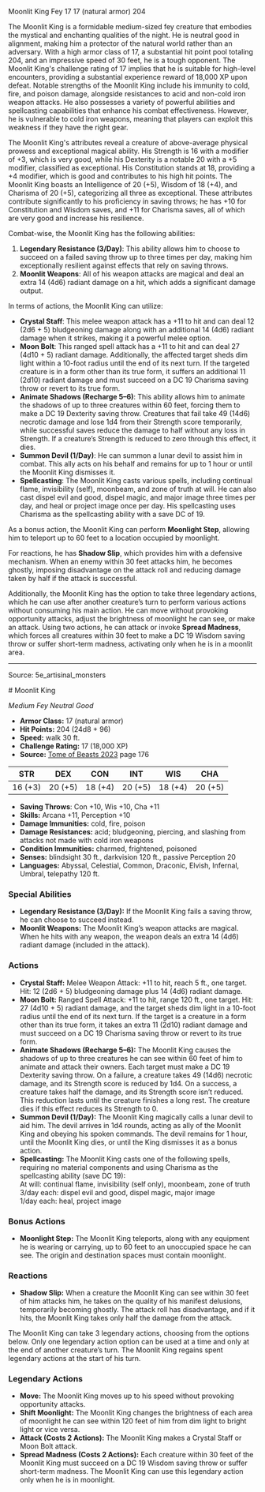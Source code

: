 <MonsterName/>Moonlit King</MonsterName>
<CreatureType/>Fey</CreatureType>
<CR/>17</CR>
<AC/>17 (natural armor)</AC>
<HP/>204</HP>
<summary>The Moonlit King is a formidable medium-sized fey creature that embodies the mystical and enchanting qualities of the night. He is neutral good in alignment, making him a protector of the natural world rather than an adversary. With a high armor class of 17, a substantial hit point pool totaling 204, and an impressive speed of 30 feet, he is a tough opponent. The Moonlit King's challenge rating of 17 implies that he is suitable for high-level encounters, providing a substantial experience reward of 18,000 XP upon defeat. Notable strengths of the Moonlit King include his immunity to cold, fire, and poison damage, alongside resistances to acid and non-cold iron weapon attacks. He also possesses a variety of powerful abilities and spellcasting capabilities that enhance his combat effectiveness. However, he is vulnerable to cold iron weapons, meaning that players can exploit this weakness if they have the right gear.</summary>

<detail>

The Moonlit King's attributes reveal a creature of above-average physical prowess and exceptional magical ability. His Strength is 16 with a modifier of +3, which is very good, while his Dexterity is a notable 20 with a +5 modifier, classified as exceptional. His Constitution stands at 18, providing a +4 modifier, which is good and contributes to his high hit points. The Moonlit King boasts an Intelligence of 20 (+5), Wisdom of 18 (+4), and Charisma of 20 (+5), categorizing all three as exceptional. These attributes contribute significantly to his proficiency in saving throws; he has +10 for Constitution and Wisdom saves, and +11 for Charisma saves, all of which are very good and increase his resilience.

Combat-wise, the Moonlit King has the following abilities: 
1. **Legendary Resistance (3/Day)**: This ability allows him to choose to succeed on a failed saving throw up to three times per day, making him exceptionally resilient against effects that rely on saving throws. 
2. **Moonlit Weapons**: All of his weapon attacks are magical and deal an extra 14 (4d6) radiant damage on a hit, which adds a significant damage output.

In terms of actions, the Moonlit King can utilize:
- **Crystal Staff**: This melee weapon attack has a +11 to hit and can deal 12 (2d6 + 5) bludgeoning damage along with an additional 14 (4d6) radiant damage when it strikes, making it a powerful melee option.
- **Moon Bolt**: This ranged spell attack has a +11 to hit and can deal 27 (4d10 + 5) radiant damage. Additionally, the affected target sheds dim light within a 10-foot radius until the end of its next turn. If the targeted creature is in a form other than its true form, it suffers an additional 11 (2d10) radiant damage and must succeed on a DC 19 Charisma saving throw or revert to its true form.
- **Animate Shadows (Recharge 5–6)**: This ability allows him to animate the shadows of up to three creatures within 60 feet, forcing them to make a DC 19 Dexterity saving throw. Creatures that fail take 49 (14d6) necrotic damage and lose 1d4 from their Strength score temporarily, while successful saves reduce the damage to half without any loss in Strength. If a creature’s Strength is reduced to zero through this effect, it dies.
- **Summon Devil (1/Day)**: He can summon a lunar devil to assist him in combat. This ally acts on his behalf and remains for up to 1 hour or until the Moonlit King dismisses it. 
- **Spellcasting**: The Moonlit King casts various spells, including continual flame, invisibility (self), moonbeam, and zone of truth at will. He can also cast dispel evil and good, dispel magic, and major image three times per day, and heal or project image once per day. His spellcasting uses Charisma as the spellcasting ability with a save DC of 19.

As a bonus action, the Moonlit King can perform **Moonlight Step**, allowing him to teleport up to 60 feet to a location occupied by moonlight.

For reactions, he has **Shadow Slip**, which provides him with a defensive mechanism. When an enemy within 30 feet attacks him, he becomes ghostly, imposing disadvantage on the attack roll and reducing damage taken by half if the attack is successful.

Additionally, the Moonlit King has the option to take three legendary actions, which he can use after another creature’s turn to perform various actions without consuming his main action. He can move without provoking opportunity attacks, adjust the brightness of moonlight he can see, or make an attack. Using two actions, he can attack or invoke **Spread Madness**, which forces all creatures within 30 feet to make a DC 19 Wisdom saving throw or suffer short-term madness, activating only when he is in a moonlit area.</detail>



---

Source: 5e_artisinal_monsters

<statblock>
# Moonlit King

*Medium* *Fey* *Neutral Good*

- **Armor Class:** 17 (natural armor)
- **Hit Points:** 204 (24d8 + 96)
- **Speed:** walk 30 ft.
- **Challenge Rating:** 17 (18,000 XP)
- **Source:** [Tome of Beasts 2023](https://koboldpress.com/kpstore/product/tome-of-beasts-1-2023-edition/) page 176

| STR | DEX | CON | INT | WIS | CHA |
| --- | --- | --- | --- | --- | --- |
| 16 (+3) | 20 (+5) | 18 (+4) | 20 (+5) | 18 (+4) | 20 (+5) |

- **Saving Throws**: Con +10, Wis +10, Cha +11
- **Skills:** Arcana +11, Perception +10
- **Damage Immunities:** cold, fire, poison
- **Damage Resistances:** acid; bludgeoning, piercing, and slashing from attacks not made with cold iron weapons
- **Condition Immunities:** charmed, frightened, poisoned
- **Senses:** blindsight 30 ft., darkvision 120 ft., passive Perception 20
- **Languages:** Abyssal, Celestial, Common, Draconic, Elvish, Infernal, Umbral, telepathy 120 ft.

### Special Abilities

- **Legendary Resistance (3/Day):** If the Moonlit King fails a saving throw, he can choose to succeed instead.
- **Moonlit Weapons:** The Moonlit King’s weapon attacks are magical. When he hits with any weapon, the weapon deals an extra 14 (4d6) radiant damage (included in the attack).

### Actions

- **Crystal Staff:** Melee Weapon Attack: +11 to hit, reach 5 ft., one target. Hit: 12 (2d6 + 5) bludgeoning damage plus 14 (4d6) radiant damage.
- **Moon Bolt:** Ranged Spell Attack: +11 to hit, range 120 ft., one target. Hit: 27 (4d10 + 5) radiant damage, and the target sheds dim light in a 10-foot radius until the end of its next turn. If the target is a creature in a form other than its true form, it takes an extra 11 (2d10) radiant damage and must succeed on a DC 19 Charisma saving throw or revert to its true form.
- **Animate Shadows (Recharge 5–6):** The Moonlit King causes the shadows of up to three creatures he can see within 60 feet of him to animate and attack their owners. Each target must make a DC 19 Dexterity saving throw. On a failure, a creature takes 49 (14d6) necrotic damage, and its Strength score is reduced by 1d4. On a success, a creature takes half the damage, and its Strength score isn’t reduced. This reduction lasts until the creature finishes a long rest. The creature dies if this effect reduces its Strength to 0.
- **Summon Devil (1/Day):** The Moonlit King magically calls a lunar devil to aid him. The devil arrives in 1d4 rounds, acting as ally of the Moonlit King and obeying his spoken commands. The devil remains for 1 hour, until the Moonlit King dies, or until the King dismisses it as a bonus action.
- **Spellcasting:** The Moonlit King casts one of the following spells, requiring no material components and using Charisma as the spellcasting ability (save DC 19):<br>At will: continual flame, invisibility (self only), moonbeam, zone of truth<br>3/day each: dispel evil and good, dispel magic, major image<br>1/day each: heal, project image

### Bonus Actions

- **Moonlight Step:** The Moonlit King teleports, along with any equipment he is wearing or carrying, up to 60 feet to an unoccupied space he can see. The origin and destination spaces must contain moonlight.

### Reactions

- **Shadow Slip:** When a creature the Moonlit King can see within 30 feet of him attacks him, he takes on the quality of his manifest delusions, temporarily becoming ghostly. The attack roll has disadvantage, and if it hits, the Moonlit King takes only half the damage from the attack.

The Moonlit King can take 3 legendary actions, choosing from the options below. Only one legendary action option can be used at a time and only at the end of another creature’s turn. The Moonlit King regains spent legendary actions at the start of his turn.

### Legendary Actions

- **Move:** The Moonlit King moves up to his speed without provoking opportunity attacks.
- **Shift Moonlight:** The Moonlit King changes the brightness of each area of moonlight he can see within 120 feet of him from dim light to bright light or vice versa.
- **Attack (Costs 2 Actions):** The Moonlit King makes a Crystal Staff or Moon Bolt attack.
- **Spread Madness (Costs 2 Actions):** Each creature within 30 feet of the Moonlit King must succeed on a DC 19 Wisdom saving throw or suffer short-term madness. The Moonlit King can use this legendary action only when he is in moonlight.
</statblock>


